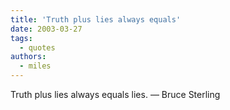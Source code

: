 ```yaml
---
title: 'Truth plus lies always equals'
date: 2003-03-27
tags:
  - quotes
authors:
  - miles
---
```


Truth plus lies always equals lies.
— Bruce Sterling
